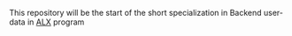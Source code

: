 This repository will be the start of the short specialization in Backend user-data
in [ALX](https://www.alxafrica.com/) program
